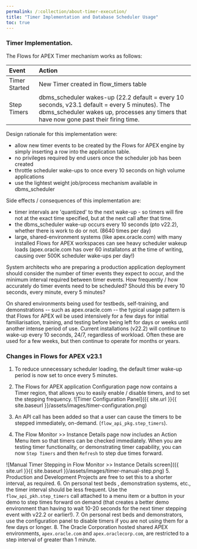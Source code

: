 ```yaml
---
permalink: /:collection/about-timer-execution/
title: "Timer Implementation and Database Scheduler Usage"
toc: true
---
```

### Timer Implementation.
The Flows for APEX Timer mechanism works as follows:

| Event | Action |
| :--- | :--- |
| Timer Started | New Timer created in flow_timers table
| Step Timers | dbms_scheduler wakes-up (22.2 default = every 10 seconds, v23.1 default = every 5 minutes).  The dbms_scheduler wakes up, processes any timers that have now gone past their firing time. |

Design rationale for this implementation were:

- allow new timer events to be created by the Flows for APEX engine by simply inserting a row into the application table.
- no privileges required by end users once the scheduler job has been created
- throttle scheduler wake-ups to once every 10 seconds on high volume applications
- use the lightest weight job/process mechanism available in dbms_scheduler

Side effects / consequences of this implementation are:

- timer intervals are 'quantized' to the next wake-up - so timers will fire not at the exact time specified, but at the next call after that time.
- the dbms_scheduler wake-up occurs every 10 seconds (pto v22.2), whether there is work to do or not. (8640 times per day)
- large, shared-environment systems (like apex.oracle.com) with many installed Flows for APEX workspaces can see heavy scheduler wakeup loads (apex.oracle.com has over 60 installatons at the time of writing, causing over 500K scheduler wake-ups per day!)

System architects who are preparing a production application deployment should consider the number of timer events they expect to occur, and the minimum interval required between timer events.  How frequently / how accurately do timer events need to be scheduled?  Should this be every 10 seconds, every minute, every 5 minutes?  

On shared environments being used for testbeds, self-training, and demonstrations -- such as apex.oracle.com -- the typical usage pattern is that Flows for APEX wil be used intensively for a few days for initial familiarisation, training, and testing before being left for days or weeks until another intense period of use.  Current installations (v22.2) will continue to wake-up every 10 seconds, 24/7, regardless of workload.  Often these are used for a few weeks, but then continue to operate for months or years.

### Changes in Flows for APEX v23.1

1.  To reduce unnecessary scheduler loading, the default timer wake-up period is now set to once every 5 minutes.
2.  The Flows for APEX application Configuration page now contains a Timer region, that allows you to easily enable / disable timers, and to set the stepping frequency.
![Timer Configuration Panel]({{ site.url }}{{ site.baseurl }}/assets/images/timer-configuration.png)

3.  An API call has been added so that a user can cause the timers to be stepped immediately, on-demand.  (`flow_api_pkg.step_timers`).
4.  The Flow Monitor >> Instance Details page now includes an Action Menu item so that  timers can be checked immediately.  When you are testing timer functionality, or demonstrating timer capability, you can now `Step Timers` and then `Refresh` to step due times forward.
   
![Manual Timer Stepping in Flow Monitor >> Instance Details screen]({{ site.url }}{{ site.baseurl }}/assets/images/timer-manual-step.png)
5.  Production and Development Projects are free to set this to a shorter interval, as required. 
6.  On personal test beds , demonstration systems, etc., the timer interval should be less frequent.  Use the `flow_api_pkh.step_timers` call attached to a menu item or a button in your demo to step times forward on demand (that creates a better demo environment than having to wait 10-20 seconds for the next timer stepping event with v22.2 or earlier!).
7.  On personal rest beds and demonstrators, use the configuration panel to disable timers if you are not using them for a few days or longer.
8.  The Oracle Corporation hosted shared APEX environments, `apex.oracle.com` and `apex.oraclecorp.com`, are restricted to a step interval of greater than 1 minute.  



